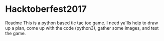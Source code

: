 # Hacktoberfest2017

Readme
This is a python based tic tac toe game. I need ya'lls help to draw up a plan, come up with the code (python3), gather some images, and test the game. 


